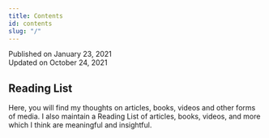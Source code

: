 ```yaml
---
title: Contents
id: contents
slug: "/"
---
```


Published on January 23, 2021  
Updated on October 24, 2021

## Reading List

Here, you will find my thoughts on articles, books, videos and other forms of media. I also maintain a Reading List of articles, books, videos, and more which I think are meaningful and insightful.
